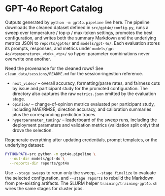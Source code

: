 # GPT-4o Report Catalog

Outputs generated by `python -m gpt4o.pipeline` live here. The pipeline downloads
the cleaned dataset defined in `src/gpt4o/config.py`, runs a sweep over
temperature / top-p / max-token settings, promotes the best configuration, and writes
both the summary Markdown and the underlying metrics JSON to `reports/gpt4o/`
and `models/gpt-4o/`. Each evaluation stores its prompts, responses, and metrics
under `models/gpt-4o/<temperature>_<tok>_<tp>/` so hyper-parameter combinations
never overwrite one another.

Need the provenance for the cleaned rows? See `clean_data/sessions/README.md`
for the session-ingestion reference.

- `next_video/` – overall accuracy, formatting/parse rates, and fairness cuts by
  issue and participant study for the promoted configuration. The directory also
  captures the raw `metrics.json` emitted by the evaluation stage.
- `opinion/` – change-of-opinion metrics evaluated per participant study, including
  MAE/RMSE, direction accuracy, and calibration summaries plus the corresponding
  prediction traces.
- `hyperparameter_tuning/` – leaderboard of the sweep runs, including the
  deployment parameters and validation metrics (validation split only) that
  drove the selection.

Regenerate everything after updating credentials, prompt templates, or the
underlying dataset:

```bash
PYTHONPATH=src python -m gpt4o.pipeline \
  --out-dir models/gpt-4o \
  --reports-dir reports/gpt4o
```

Use `--stage sweeps` to rerun only the sweep, `--stage finalize` to evaluate the
selected configuration, and `--stage reports` to rebuild the Markdown from
pre-existing artifacts. The SLURM helper `training/training-gpt4o.sh` wires the
same stages for cluster jobs.
